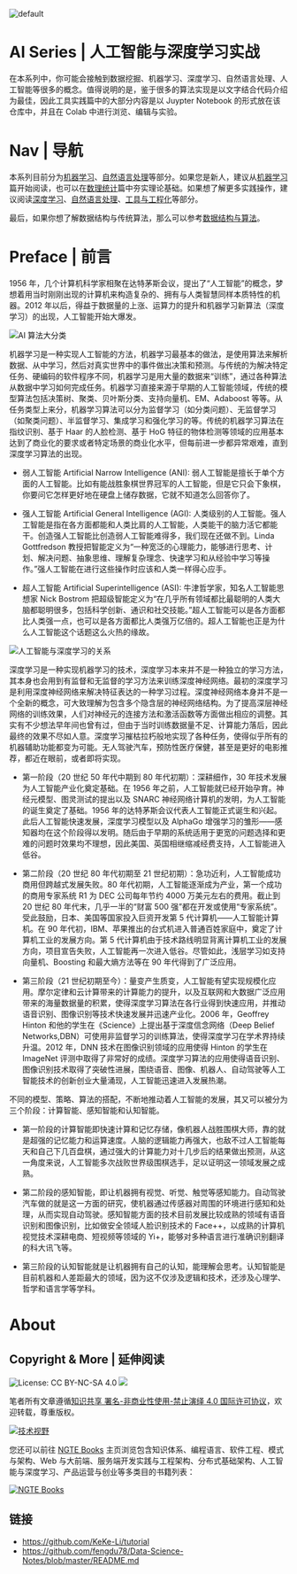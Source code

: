 ![default](https://user-images.githubusercontent.com/5803001/44629093-c753d900-a97c-11e8-8c16-9d0e96b149aa.png)

# AI Series | 人工智能与深度学习实战

在本系列中，你可能会接触到数据挖掘、机器学习、深度学习、自然语言处理、人工智能等很多的概念。值得说明的是，鉴于很多的算法实现是以文字结合代码介绍为最佳，因此工具实践篇中的大部分内容是以 Juypter Notebook 的形式放在该仓库中，并且在 Colab 中进行浏览、编辑与实验。

# Nav | 导航

本系列目前分为[机器学习](./机器学习)、[自然语言处理](./自然语言处理)等部分。如果您是新人，建议从[机器学习](./机器学习)篇开始阅读，也可以在[数理统计](./数理统计)篇中夯实理论基础。如果想了解更多实践操作，建议阅读[深度学习](./深度学习)、[自然语言处理](./自然语言处理)、[工具与工程化](./工具与工程化)等部分。

最后，如果你想了解数据结构与传统算法，那么可以参考[数据结构与算法](http://ngte-se.gitbook.io)。

# Preface | 前言

1956 年，几个计算机科学家相聚在达特茅斯会议，提出了“人工智能”的概念，梦想着用当时刚刚出现的计算机来构造复杂的、拥有与人类智慧同样本质特性的机器。2012 年以后，得益于数据量的上涨、运算力的提升和机器学习新算法（深度学习）的出现，人工智能开始大爆发。

![AI 算法大分类](https://i.postimg.cc/26CpMVQK/image.png)

机器学习是一种实现人工智能的方法，机器学习最基本的做法，是使用算法来解析数据、从中学习，然后对真实世界中的事件做出决策和预测。与传统的为解决特定任务、硬编码的软件程序不同，机器学习是用大量的数据来“训练”，通过各种算法从数据中学习如何完成任务。机器学习直接来源于早期的人工智能领域，传统的模型算法包括决策树、聚类、贝叶斯分类、支持向量机、EM、Adaboost 等等。从任务类型上来分，机器学习算法可以分为监督学习（如分类问题）、无监督学习（如聚类问题）、半监督学习、集成学习和强化学习的等。传统的机器学习算法在指纹识别、基于 Haar 的人脸检测、基于 HoG 特征的物体检测等领域的应用基本达到了商业化的要求或者特定场景的商业化水平，但每前进一步都异常艰难，直到深度学习算法的出现。

- 弱人工智能 Artificial Narrow Intelligence (ANI): 弱人工智能是擅长于单个方面的人工智能。比如有能战胜象棋世界冠军的人工智能，但是它只会下象棋，你要问它怎样更好地在硬盘上储存数据，它就不知道怎么回答你了。

- 强人工智能 Artificial General Intelligence (AGI): 人类级别的人工智能。强人工智能是指在各方面都能和人类比肩的人工智能，人类能干的脑力活它都能干。创造强人工智能比创造弱人工智能难得多，我们现在还做不到。Linda Gottfredson 教授把智能定义为“一种宽泛的心理能力，能够进行思考、计划、解决问题、抽象思维、理解复杂理念、快速学习和从经验中学习等操作。”强人工智能在进行这些操作时应该和人类一样得心应手。

- 超人工智能 Artificial Superintelligence (ASI): 牛津哲学家，知名人工智能思想家 Nick Bostrom 把超级智能定义为“在几乎所有领域都比最聪明的人类大脑都聪明很多，包括科学创新、通识和社交技能。”超人工智能可以是各方面都比人类强一点，也可以是各方面都比人类强万亿倍的。超人工智能也正是为什么人工智能这个话题这么火热的缘故。

![人工智能与深度学习的关系](https://s2.ax1x.com/2019/10/26/KBeQG4.png)

深度学习是一种实现机器学习的技术，深度学习本来并不是一种独立的学习方法，其本身也会用到有监督和无监督的学习方法来训练深度神经网络。最初的深度学习是利用深度神经网络来解决特征表达的一种学习过程。深度神经网络本身并不是一个全新的概念，可大致理解为包含多个隐含层的神经网络结构。为了提高深层神经网络的训练效果，人们对神经元的连接方法和激活函数等方面做出相应的调整。其实有不少想法早年间也曾有过，但由于当时训练数据量不足、计算能力落后，因此最终的效果不尽如人意。深度学习摧枯拉朽般地实现了各种任务，使得似乎所有的机器辅助功能都变为可能。无人驾驶汽车，预防性医疗保健，甚至是更好的电影推荐，都近在眼前，或者即将实现。

- 第一阶段（20 世纪 50 年代中期到 80 年代初期）：深耕细作，30 年技术发展为人工智能产业化奠定基础。在 1956 年之前，人工智能就已经开始孕育。神经元模型、图灵测试的提出以及 SNARC 神经网络计算机的发明，为人工智能的诞生奠定了基础。1956 年的达特茅斯会议代表人工智能正式诞生和兴起。此后人工智能快速发展，深度学习模型以及 AlphaGo 增强学习的雏形——感知器均在这个阶段得以发明。随后由于早期的系统适用于更宽的问题选择和更难的问题时效果均不理想，因此美国、英国相继缩减经费支持，人工智能进入低谷。

- 第二阶段（20 世纪 80 年代初期至 21 世纪初期）：急功近利，人工智能成功商用但跨越式发展失败。80 年代初期，人工智能逐渐成为产业，第一个成功的商用专家系统 R1 为 DEC 公司每年节约 4000 万美元左右的费用。截止到 20 世纪 80 年代末，几乎一半的“财富 500 强”都在开发或使用“专家系统”。受此鼓励，日本、美国等国家投入巨资开发第 5 代计算机——人工智能计算机。在 90 年代初，IBM、苹果推出的台式机进入普通百姓家庭中，奠定了计算机工业的发展方向。第 5 代计算机由于技术路线明显背离计算机工业的发展方向，项目宣告失败，人工智能再一次进入低谷。尽管如此，浅层学习如支持向量机、Boosting 和最大熵方法等在 90 年代得到了广泛应用。

- 第三阶段（21 世纪初期至今）：量变产生质变，人工智能有望实现规模化应用。摩尔定律和云计算带来的计算能力的提升，以及互联网和大数据广泛应用带来的海量数据量的积累，使得深度学习算法在各行业得到快速应用，并推动语音识别、图像识别等技术快速发展并迅速产业化。2006 年，Geoffrey Hinton 和他的学生在《Science》上提出基于深度信念网络（Deep Belief Networks,DBN）可使用非监督学习的训练算法，使得深度学习在学术界持续升温。2012 年，DNN 技术在图像识别领域的应用使得 Hinton 的学生在 ImageNet 评测中取得了非常好的成绩。深度学习算法的应用使得语音识别、图像识别技术取得了突破性进展，围绕语音、图像、机器人、自动驾驶等人工智能技术的创新创业大量涌现，人工智能迅速进入发展热潮。

不同的模型、策略、算法的搭配，不断地推动着人工智能的发展，其又可以被分为三个阶段：计算智能、感知智能和认知智能。

- 第一阶段的计算智能即快速计算和记忆存储，像机器人战胜围棋大师，靠的就是超强的记忆能力和运算速度。人脑的逻辑能力再强大，也敌不过人工智能每天和自己下几百盘棋，通过强大的计算能力对十几步后的结果做出预测，从这一角度来说，人工智能多次战败世界级围棋选手，足以证明这一领域发展之成熟。

- 第二阶段的感知智能，即让机器拥有视觉、听觉、触觉等感知能力。自动驾驶汽车做的就是这一方面的研究，使机器通过传感器对周围的环境进行感知和处理，从而实现自动驾驶。感知智能方面的技术目前发展比较成熟的领域有语音识别和图像识别，比如做安全领域人脸识别技术的 Face++，以成熟的计算机视觉技术深耕电商、短视频等领域的 Yi+，能够对多种语言进行准确识别翻译的科大讯飞等。

- 第三阶段的认知智能就是让机器拥有自己的认知，能理解会思考。认知智能是目前机器和人差距最大的领域，因为这不仅涉及逻辑和技术，还涉及心理学、哲学和语言学等学科。

# About

## Copyright & More | 延伸阅读

![License: CC BY-NC-SA 4.0](https://img.shields.io/badge/License-CC%20BY--NC--SA%204.0-lightgrey.svg) ![](https://parg.co/bDm)

笔者所有文章遵循[知识共享 署名-非商业性使用-禁止演绎 4.0 国际许可协议](https://creativecommons.org/licenses/by-nc-nd/4.0/deed.zh)，欢迎转载，尊重版权。

[![技术视野](https://s2.ax1x.com/2019/12/03/QQJLvt.png)](https://github.com/wx-chevalier/Awesome-MindMaps)

您还可以前往 [NGTE Books](https://ng-tech.icu/books/) 主页浏览包含知识体系、编程语言、软件工程、模式与架构、Web 与大前端、服务端开发实践与工程架构、分布式基础架构、人工智能与深度学习、产品运营与创业等多类目的书籍列表：

[![NGTE Books](https://s2.ax1x.com/2020/01/18/19uXtI.png)](https://ng-tech.icu/books/)

## 链接

- https://github.com/KeKe-Li/tutorial
- https://github.com/fengdu78/Data-Science-Notes/blob/master/README.md
